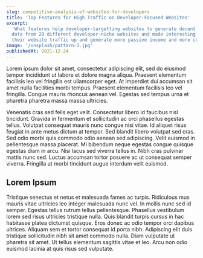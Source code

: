 ```yaml
---
slug: competitive-analysis-of-websites-for-developers
title: 'Top Features for High Traffic on Developer-Focused Websites'
excerpt:
  'What features help developer-targetting websites to generate decent amounts of traffic on a regular basis? I analyzed
  data from 20 different developer-niche websites and made interesting and helpful conclusions to help anyone drive
  their website traffic up and generate more passive income and more consistently.'
image: '/unsplash/pattern-1.jpg'
publishedAt: 2021-12-24
---
```


Lorem ipsum dolor sit amet, consectetur adipiscing elit, sed do eiusmod tempor incididunt ut labore et dolore magna
aliqua. Praesent elementum facilisis leo vel fringilla est ullamcorper eget. At imperdiet dui accumsan sit amet nulla
facilities morbi tempus. Praesent elementum facilisis leo vel fringilla. Congue mauris rhoncus aenean vel. Egestas sed
tempus urna et pharetra pharetra massa massa ultricies.

Venenatis cras sed felis eget velit. Consectetur libero id faucibus nisl tincidunt. Gravida in fermentum et sollicitudin
ac orci phasellus egestas tellus. Volutpat consequat mauris nunc congue nisi vitae. Id aliquet risus feugiat in ante
metus dictum at tempor. Sed blandit libero volutpat sed cras. Sed odio morbi quis commodo odio aenean sed adipiscing.
Velit euismod in pellentesque massa placerat. Mi bibendum neque egestas congue quisque egestas diam in arcu. Nisi lacus
sed viverra tellus in. Nibh cras pulvinar mattis nunc sed. Luctus accumsan tortor posuere ac ut consequat semper
viverra. Fringilla ut morbi tincidunt augue interdum velit euismod.

## Lorem Ipsum

Tristique senectus et netus et malesuada fames ac turpis. Ridiculous mus mauris vitae ultricies leo integer malesuada
nunc vel. In mollis nunc sed id semper. Egestas tellus rutrum tellus pellentesque. Phasellus vestibulum lorem sed risus
ultricies tristique nulla. Quis blandit turpis cursus in hac habitasse platea dictumst quisque. Eros donec ac odio
tempor orci dapibus ultrices. Aliquam sem et tortor consequat id porta nibh. Adipiscing elit duis tristique sollicitudin
nibh sit amet commodo nulla. Diam vulputate ut pharetra sit amet. Ut tellus elementum sagittis vitae et leo. Arcu non
odio euismod lacinia at quis risus sed vulputate.
